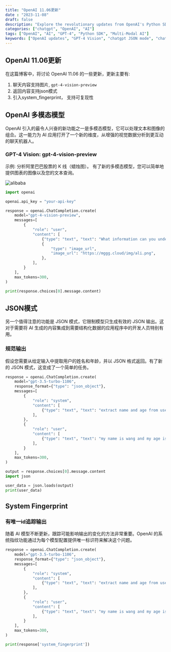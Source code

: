 ```yaml
---
title: "OpenAI 11.06更新"
date : "2023-11-08"
draft: false
description: "Explore the revolutionary updates from OpenAI's Python SDK 1.0.0, including multi-modal models, JSON mode responses, and system fingerprints, and how they can transform AI interactions."
categories: ["chatgpt", "OpenAI", "AI"]
tags: ["OpenAI", "AI", "GPT-4", "Python SDK", "Multi-Modal AI"]
keywords: ["OpenAI updates", "GPT-4 Vision", "chatgpt JSON mode", "chatgpt system fingerprint"]
---
```


## OpenAI 11.06更新

在这篇博客中，将讨论 OpenAI 11.06 的一些更新，更新主要有:
1. 聊天内容支持图片, ``gpt-4-vision-preview``
2. 返回内容支持json模式
3. 引入system_fingerprint， 支持可复现性

## OpenAI 多模态模型

OpenAI 引入的最令人兴奋的新功能之一是多模态模型，它可以处理文本和图像的组合。这一能力为 AI 应用打开了一个新的维度，从增强的视觉数据分析到更互动的聊天机器人。
### GPT-4 Vision: gpt-4-vision-preview
示例: 分析阿里巴巴股票的 K 线（蜡烛图）。 有了新的多模态模型，您可以简单地提供图表的图像以及您的文本查询。

![alibaba](https://mggg.cloud/img/ali.png)

```python
import openai

openai.api_key = "your-api-key"

response = openai.ChatCompletion.create(
    model="gpt-4-vision-preview",
    messages=[
        {
            "role": "user",
            "content": [
                {"type": "text", "text": "What information can you understand from the K-line of the image?"},
                {
                    "type": "image_url",
                    "image_url": "https://mggg.cloud/img/ali.png",
                },
            ],
        }
    ],
    max_tokens=300,
)

print(response.choices[0].message.content)
```

## JSON模式
另一个值得注意的功能是 JSON 模式，它限制模型只生成有效的 JSON 输出。这对于需要将 AI 生成的内容集成到需要结构化数据的应用程序中的开发人员特别有用。


### 规范输出

假设您需要从给定输入中提取用户的姓名和年龄，并以 JSON 格式返回。有了新的 JSON 模式，这变成了一个简单的任务。

```python
response = openai.ChatCompletion.create(
    model="gpt-3.5-turbo-1106",
    response_format={"type": "json_object"},
    messages=[
        {
            "role": "system",
            "content": [
                {"type": "text", "text": "extract name and age from user input, return a json object"},
            ],
        },
        {
            "role": "user",
            "content": [
                {"type": "text", "text": "my name is wang and my age is 12, "},
            ],
        }
    ],
    max_tokens=300,
)

output = response.choices[0].message.content
import json

user_data = json.loads(output)
print(user_data)
```


## System Fingerprint

### 有唯一id追踪输出

随着 AI 模型不断更新，跟踪可能影响输出的变化的方法非常重要。OpenAI 的系统指纹功能通过为每个模型配置提供唯一标识符来解决这个问题。


```python
response = openai.ChatCompletion.create(
    model="gpt-3.5-turbo-1106",
    response_format={"type": "json_object"},
    messages=[
        {
            "role": "system",
            "content": [
                {"type": "text", "text": "extract name and age from user input, return a json object"},
            ],
        },
        {
            "role": "user",
            "content": [
                {"type": "text", "text": "my name is wang and my age is 12, "},
            ],
        }
    ],
    max_tokens=300,
)

print(response['system_fingerprint'])
```